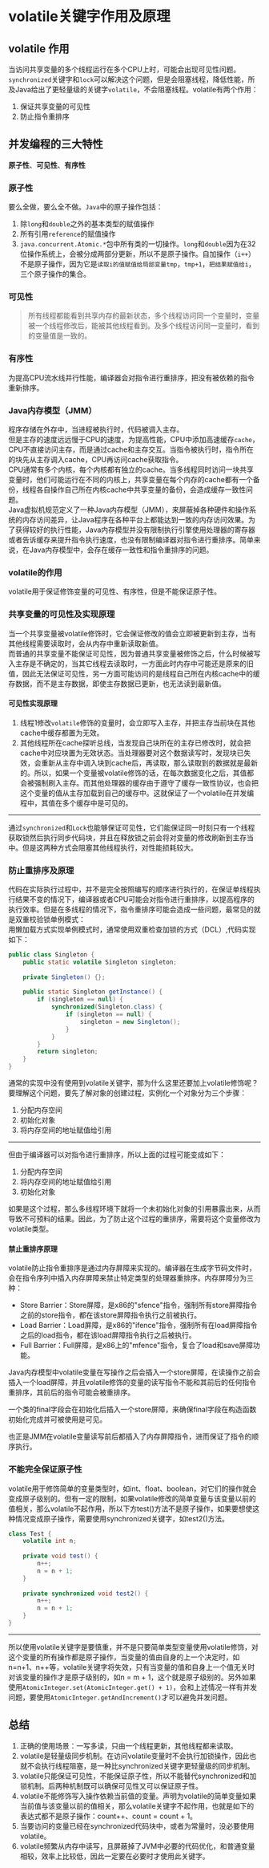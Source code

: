 # volatile关键字作用及原理
## volatile 作用
当访问共享变量的多个线程运行在多个CPU上时，可能会出现可见性问题。`synchronized`关键字和`lock`可以解决这个问题，但是会阻塞线程，降低性能，所及Java给出了更轻量级的关键字`volatile`，不会阻塞线程。volatile有两个作用：
1. 保证共享变量的可见性
2. 防止指令重排序

## 并发编程的三大特性
**原子性**、**可见性**、**有序性**

### 原子性
要么全做，要么全不做。`Java`中的原子操作包括：
1. 除`long`和`double`之外的基本类型的赋值操作
2. 所有引用`reference`的赋值操作
3. `java.concurrent.Atomic.*`包中所有类的一切操作。`long`和`double`因为在32位操作系统上，会被分成两部分更新，所以不是原子操作。自加操作（`i++`）不是原子操作，因为它是`读取i的值赋值给局部变量tmp`，`tmp+1`，`把结果赋值给i`，三个原子操作的集合。

### 可见性
> 所有线程都能看到共享内存的最新状态，多个线程访问同一个变量时，变量被一个线程修改后，能被其他线程看到。及多个线程访问同一变量时，看到的变量值是一致的。

### 有序性
为提高CPU流水线并行性能，编译器会对指令进行重排序，把没有被依赖的指令重新排序。

### Java内存模型（JMM）
程序存储在外存中，当进程被执行时，代码被调入主存。  
但是主存的速度远远慢于CPU的速度，为提高性能，CPU中添加高速缓存`cache`，CPU不直接访问主存，而是通过cache和主存交互。当指令被执行时，指令所在的块先从主存调入cache，CPU再访问cache获取指令。  
CPU通常有多个内核，每个内核都有独立的cache。当多线程同时访问一块共享变量时，他们可能运行在不同的内核上，共享变量在每个内存的cache都有一个备份，线程各自操作自己所在内核cache中共享变量的备份，会造成缓存一致性问题。  
Java虚拟机规范定义了一种Java内存模型（JMM），来屏蔽掉各种硬件和操作系统的内存访问差异，让Java程序在各种平台上都能达到一致的内存访问效果。为了获得较好的执行性能，Java内存模型并没有限制执行引擎使用处理器的寄存器或者告诉缓存来提升指令执行速度，也没有限制编译器对指令进行重排序。简单来说，在Java内存模型中，会存在缓存一致性和指令重排序的问题。

### volatile的作用
volatile用于保证修饰变量的可见性、有序性，但是不能保证原子性。

### 共享变量的可见性及实现原理
当一个共享变量被volatile修饰时，它会保证修改的值会立即被更新到主存，当有其他线程需要读取时，会从内存中重新读取新值。  
而普通的共享变量不能保证可见性，因为普通共享变量被修饰之后，什么时候被写入主存是不确定的，当其它线程去读取时，一方面此时内存中可能还是原来的旧值，因此无法保证可见性，另一方面可能访问的是线程自己所在内核cache中的缓存数据，而不是主存数据，即使主存数据已更新，也无法读到最新值。

#### 可见性实现原理
1. 线程1修改`volatile`修饰的变量时，会立即写入主存，并把主存当前块在其他cache中缓存都置为无效。
2. 其他线程所在cache探听总线，当发现自己块所在的主存已修改时，就会把cache中对应块置为无效状态。当处理器要对这个数据读写时，发现块已失效，会重新从主存中调入块到cache后，再读取，那么读取到的数据就是最新的。所以，如果一个变量被volatile修饰的话，在每次数据变化之后，其值都会被强制刷入主存。而其他处理器的缓存由于遵守了缓存一致性协议，也会把这个变量的值从主存加载到自己的缓存中。这就保证了一个volatile在并发编程中，其值在多个缓存中是可见的。   
---
通过`synchronized`和`Lock`也能够保证可见性，它们能保证同一时刻只有一个线程获取锁然后执行同步代码块，并且在释放锁之前会将对变量的修改刷新到主存当中。但是这两种方式会阻塞其他线程执行，对性能损耗较大。

### 防止重排序及原理
代码在实际执行过程中，并不是完全按照编写的顺序进行执行的，在保证单线程执行结果不变的情况下，编译器或者CPU可能会对指令进行重排序，以提高程序的执行效率。但是在多线程的情况下，指令重排序可能会造成一些问题，最常见的就是双重校验锁单例模式：  
用懒加载方式实现单例模式时，通常使用双重检查加锁的方式（DCL）,代码实现如下：   
```java
public class Singleton {
    public static volatile Singleton singleton;
    
    private Singleton() {};
    
    public static Singleton getInstance() {
        if (singleton == null) {
            synchronized(Singleton.class) {
                if (singleton == null) {
                    singleton = new Singleton();
                }
            }
        }
        return singleton;
    }
}
```
通常的实现中没有使用到volatile关键字，那为什么这里还要加上volatile修饰呢？要理解这个问题，要先了解对象的创建过程，实例化一个对象分为三个步骤：  
1. 分配内存空间
2. 初始化对象
3. 将内存空间的地址赋值给引用  
--- 
但由于编译器可以对指令进行重排序，所以上面的过程可能变成如下：
1. 分配内存空间
2. 将内存空间的地址赋值给引用
3. 初始化对象

如果是这个过程，那么多线程环境下就将一个未初始化对象的引用暴露出来，从而导致不可预料的结果。因此，为了防止这个过程的重排序，需要将这个变量修改为volatile类型。

#### 禁止重排序原理
volatile防止指令重排序是通过内存屏障来实现的。编译器在生成字节码文件时，会在指令序列中插入内存屏障来禁止特定类型的处理器重排序。内存屏障分为三种：   
- Store Barrier：Store屏障，是x86的"sfence"指令，强制所有store屏障指令之前的store指令，都在该store屏障指令执行之前被执行。
- Load Barrier：Load屏障，是x86的"ifence"指令，强制所有在load屏障指令之后的load指令，都在该load屏障指令执行之后被执行。
- Full Barrier：Full屏障，是x86上的"mfence"指令，复合了load和save屏障功能。   

Java内存模型中volatile变量在写操作之后会插入一个store屏障，在读操作之前会插入一个load屏障，并且volatile修饰的变量的读写指令不能和其前后的任何指令重排序，其前后的指令可能会被重排序。


一个类的final字段会在初始化后插入一个store屏障，来确保final字段在构造函数初始化完成并可被使用是可见。

也正是JMM在volatile变量读写前后都插入了内存屏障指令，进而保证了指令的顺序执行。

### 不能完全保证原子性
volatile用于修饰简单的变量类型时，如int、float、boolean，对它们的操作就会变成原子级别的。但有一定的限制，如果volatile修改的简单变量与该变量以前的值相关，那么volatile不起作用，所以下方test()方法不是原子操作，如果要想使这种情况变成原子操作，需要使用synchronized关键字，如test2()方法。
```java
class Test {
    volatile int n;
    
    private void test() {
        n++;
        n = n + 1;
    }
    
    private synchronized void test2() {
        n++;
        n = n + 1;
    }
}
```
---
所以使用volatile关键字是要慎重，并不是只要简单类型变量使用volatile修饰，对这个变量的所有操作都是原子操作，当变量的值由自身的上一个决定时，如n=n+1、n++等，volatile关键字将失效，只有当变量的值和自身上一个值无关时对该变量的操作才是原子级别的，如n = m + 1，这个就是原子级别的。另外如果使用`AtomicInteger.set(AtomicInteger.get() + 1)`，会和上述情况一样有并发问题，要使用`AtomicInteger.getAndIncrement()`才可以避免并发问题。

## 总结
1. 正确的使用场景：一写多读，只由一个线程更新，其他线程都来读取。
2. volatile是轻量级同步机制。在访问volatile变量时不会执行加锁操作，因此也就不会执行线程阻塞，是一种比synchronized关键字更轻量级的同步机制。
3. volatile只能保证可见性，不能保证原子性，所以不能替代synchronized和加锁机制。后两种机制既可以确保可见性又可以保证原子性。
4. volatile不能修饰写入操作依赖当前值的变量。声明为volatile的简单变量如果当前值与该变量以前的值相关，那么volatile关键字不起作用，也就是如下的表达式都不是原子操作：count++、count = count + 1。
5. 当要访问的变量已经在synchronized代码块中，或者为常量时，没必要使用volatile。
6. volatile频繁从内存中读写，且屏蔽掉了JVM中必要的代码优化，和普通变量相较，效率上比较低，因此一定要在必要时才使用此关键字。